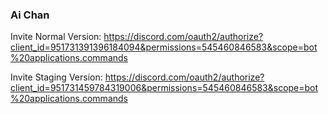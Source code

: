 ### Ai Chan

Invite Normal Version:
https://discord.com/oauth2/authorize?client_id=951731391396184094&permissions=545460846583&scope=bot%20applications.commands

Invite Staging Version:
https://discord.com/oauth2/authorize?client_id=951731459784319006&permissions=545460846583&scope=bot%20applications.commands
